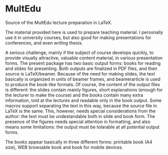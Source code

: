 MultEdu
=======

Source of the MultEdu lecture preparation in LaTeX.

The material provided here is used to prepare teaching material.
I personally use it in university courses, but also good for making
presentations for conferences, and even writing thesis.

A serious challenge, mainly if the subject of course develops quickly,
to provide visually attractive, valuable content material, in various
presentation forms. The present package has two basic output forms:
books for reading and slides for presenting. Both outputs are finalized
in PDF files, and their source is LaTeX/beamer. Because of the need for
making slides, the text basically is organized  in units of beamer frames,
and beamerarticle is used to produce the book-like formats. Of course,
the content of the output files is different: the slides contain
mainly figures, short explanations (enough for the lecturer to make
the course) and the books contain many extra information, told at
the lectures and readable only in the book output. Some macros support
separating the text in this way, because the source file in LaTeX is the same.
This, however, needs special considerations from the author: the text
must be undestandable both in slide and book form. The presence of the
figures needs special attention in formatting, and also means some
limitations: the output must be tolarable at all potential output forms.

The books appear basically in three different forms: printable book (A4 size),
WEB browsable book and book for mobile devices.

